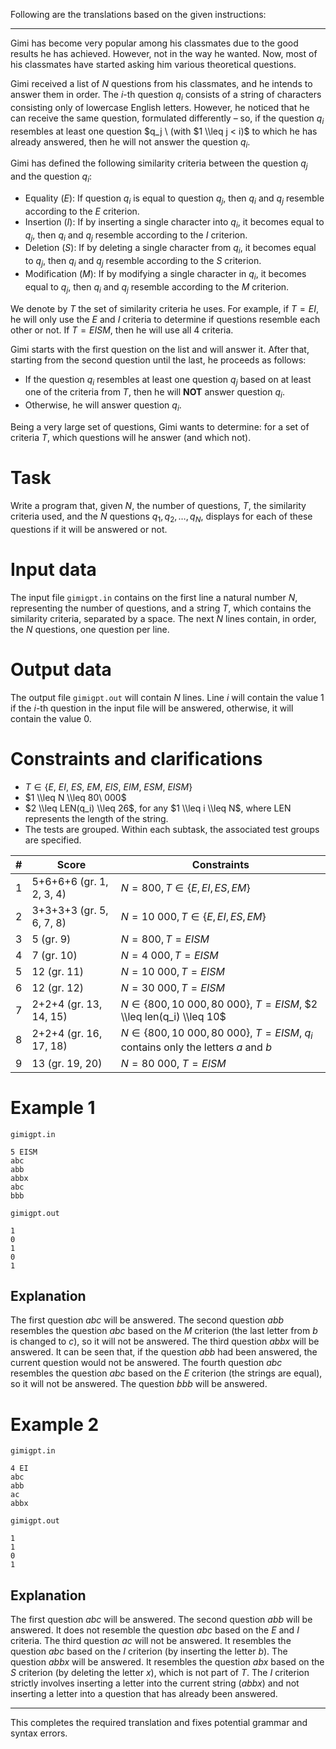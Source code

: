 Following are the translations based on the given instructions:

---

Gimi has become very popular among his classmates due to the good results he has achieved. However, not in the way he wanted. Now, most of his classmates have started asking him various theoretical questions.

Gimi received a list of $N$ questions from his classmates, and he intends to answer them in order. The $i$-th question $q_i$ consists of a string of characters consisting only of lowercase English letters. However, he noticed that he can receive the same question, formulated differently – so, if the question $q_i$ resembles at least one question $q_j \\ (with $1 \\leq j < i)$ to which he has already answered, then he will not answer the question $q_i$.

Gimi has defined the following similarity criteria between the question $q_j$ and the question $q_i$:
* Equality $(E)$: If question $q_i$ is equal to question $q_j$, then $q_i$ and $q_j$ resemble according to the $E$ criterion.
* Insertion $(I)$: If by inserting a single character into $q_i$, it becomes equal to $q_j$, then $q_i$ and $q_j$ resemble according to the $I$ criterion.
* Deletion $(S)$: If by deleting a single character from $q_i$, it becomes equal to $q_j$, then $q_i$ and $q_j$ resemble according to the $S$ criterion.
* Modification $(M)$: If by modifying a single character in $q_i$, it becomes equal to $q_j$, then $q_i$ and $q_j$ resemble according to the $M$ criterion.

We denote by $T$ the set of similarity criteria he uses. For example, if $T = EI$, he will only use the $E$ and $I$ criteria to determine if questions resemble each other or not. If $T = EISM$, then he will use all $4$ criteria.

Gimi starts with the first question on the list and will answer it. After that, starting from the second question until the last, he proceeds as follows:
* If the question $q_i$ resembles at least one question $q_j$ based on at least one of the criteria from $T$, then he will **NOT** answer question $q_i$.
* Otherwise, he will answer question $q_i$.

Being a very large set of questions, Gimi wants to determine: for a set of criteria $T$, which questions will he answer (and which not).

# Task

Write a program that, given $N$, the number of questions, $T$, the similarity criteria used, and the $N$ questions $q_1, q_2, \ldots, q_N$, displays for each of these questions if it will be answered or not.

# Input data

The input file `gimigpt.in` contains on the first line a natural number $N$, representing the number of questions, and a string $T$, which contains the similarity criteria, separated by a space.
The next $N$ lines contain, in order, the $N$ questions, one question per line.

# Output data

The output file `gimigpt.out` will contain $N$ lines. Line $i$ will contain the value $1$ if the $i$-th question in the input file will be answered, otherwise, it will contain the value $0$.

# Constraints and clarifications

* $T \in \{E$, $EI$, $ES$, $EM$, $EIS$, $EIM$, $ESM$, $EISM \}$
* $1 \\leq N \\leq 80\ 000$
* $2 \\leq LEN(q_i) \\leq 26$, for any $1 \\leq i \\leq N$, where LEN represents the length of the string.
* The tests are grouped. Within each subtask, the associated test groups are specified.

|#|Score|Constraints|
|-|-|-|
|1|5+6+6+6 (gr. 1, 2, 3, 4)|$N = 800,T \in \{ E, EI, ES, EM \}$|
|2|3+3+3+3 (gr. 5, 6, 7, 8)|$N = 10\ 000,T \in \{ E, EI, ES, EM \}$|
|3|5 (gr. 9)|$N = 800,T = EISM$|
|4|7 (gr. 10)|$N = 4\ 000,T = EISM$|
|5|12 (gr. 11)|$N = 10\ 000,T = EISM$|
|6|12 (gr. 12)|$N = 30\ 000,T = EISM$|
|7|2+2+4 (gr. 13, 14, 15)|$N \in \{ 800, 10\ 000, 80\ 000 \}$, $T= EISM$, $2 \\leq len(q_i) \\leq 10$|
|8|2+2+4 (gr. 16, 17, 18)|$N \in \{ 800, 10\ 000, 80\ 000 \}$, $T = EISM$, $q_i$ contains only the letters $a$ and $b$|
|9|13 (gr. 19, 20)|$N = 80\ 000$, $T = EISM$|

# Example 1

`gimigpt.in`
```
5 EISM
abc
abb
abbx
abc
bbb
```

`gimigpt.out`
```
1
0
1
0
1
```

## Explanation

The first question $abc$ will be answered. The second question $abb$ resembles the question $abc$ based on the $M$ criterion (the last letter from $b$ is changed to $c$), so it will not be answered.
The third question $abbx$ will be answered. It can be seen that, if the question $abb$ had been answered, the current question would not be answered.
The fourth question $abc$ resembles the question $abc$ based on the $E$ criterion (the strings are equal), so it will not be answered.
The question $bbb$ will be answered.

# Example 2

`gimigpt.in`
```
4 EI
abc
abb
ac
abbx
```

`gimigpt.out`
```
1
1
0
1
```

## Explanation

The first question $abc$ will be answered.
The second question $abb$ will be answered.
It does not resemble the question $abc$ based on the $E$ and $I$ criteria.
The third question $ac$ will not be answered. It resembles the question $abc$ based on the $I$ criterion (by inserting the letter $b$).
The question $abbx$ will be answered. It resembles the question $abx$ based on the $S$ criterion (by deleting the letter $x$), which is not part of $T$. The $I$ criterion strictly involves inserting a letter into the current string $(abbx)$ and not inserting a letter into a question that has already been answered.

---

This completes the required translation and fixes potential grammar and syntax errors.